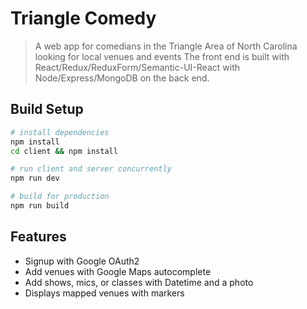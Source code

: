 # Triangle Comedy

> A web app for comedians in the Triangle Area of North Carolina looking for local venues and events
> The front end is built with React/Redux/ReduxForm/Semantic-UI-React with Node/Express/MongoDB on the back end.

## Build Setup

```bash
# install dependencies
npm install
cd client && npm install

# run client and server concurrently
npm run dev 

# build for production
npm run build
```

## Features

* Signup with Google OAuth2
* Add venues with Google Maps autocomplete 
* Add shows, mics, or classes with Datetime and a photo 
* Displays mapped venues with markers
